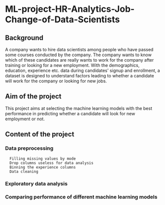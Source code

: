 # ML-project-HR-Analytics-Job-Change-of-Data-Scientists

## Background
A company wants to hire data scientists among people who have passed some courses conducted by the company. The company wants to know which of these candidates are really wants to work for the company after training or looking for a new employment. With the demographics, education, experience etc. data during candidates' signup and enrollment, a dataset is designed to understand factors leading to whether a candidate will work for the company or looking for new jobs.

## Aim of the project
This project aims at selecting the machine learning models with the best performance in predicting whether a candidate will look for new employment or not.

## Content of the project
  ### Data preprocessing
      Filling missing values by mode
      Drop columns useless for data analysis
      Binning the experience columns
      Data cleaning
  ### Exploratory data analysis
      

      
  ### Comparing performance of different machine learning models
  ### 
